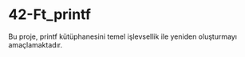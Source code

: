 # 42-Ft_printf
Bu proje, printf kütüphanesini temel işlevsellik ile yeniden oluşturmayı amaçlamaktadır. 
